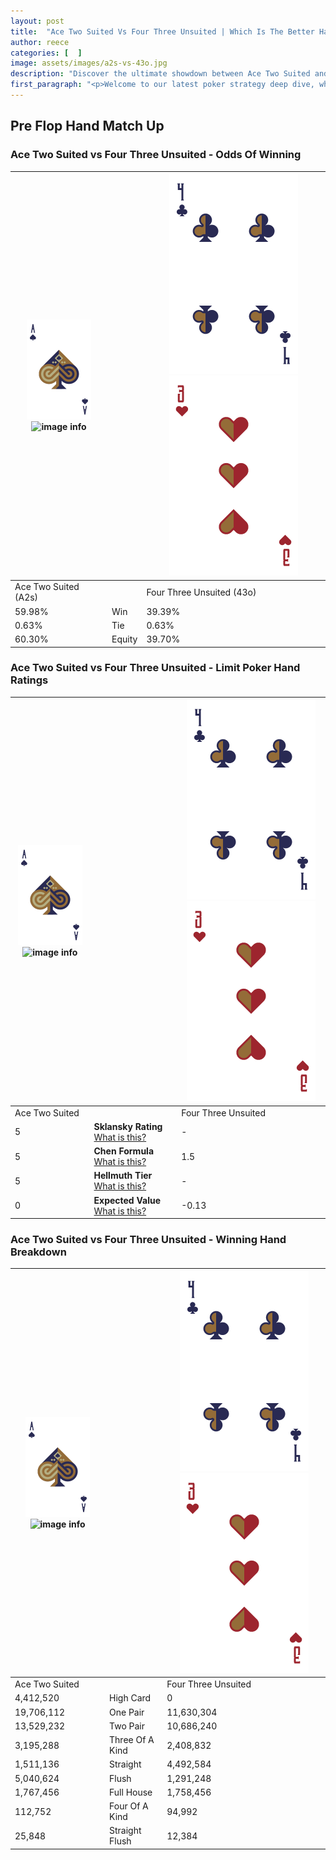 ```yaml
---
layout: post
title:  "Ace Two Suited Vs Four Three Unsuited | Which Is The Better Hand In Poker? A Complete Guide"
author: reece
categories: [  ]
image: assets/images/a2s-vs-43o.jpg
description: "Discover the ultimate showdown between Ace Two Suited and Four Three Unsuited in poker! Uncover the odds, strategies, and scenarios where one hand triumphs over the other. Get ready to up your poker game with this thrilling analysis."
first_paragraph: "<p>Welcome to our latest poker strategy deep dive, where we're pitting two distinct hands against each other in a high-stakes showdown: Ace Two Suited vs Four Three Unsuited.</p><p>In the dynamic world of poker, every decision counts, and knowing which hand holds the upper hand is key to your success at the table.</p><p>In this article, we'll dissect these two hands, explore the scenarios where one dominates the other, and equip you with the knowledge to make strategic choices that can tip the odds in your favor.</p><p>Get ready to unravel the intriguing dynamics of these poker hands and elevate your game to new heights.</p>"
---
```




[comment]: # (sp0)

## Pre Flop Hand Match Up

<div class="table hand-ratings" markdown="1"> 



### Ace Two Suited vs Four Three Unsuited - Odds Of Winning


    
| ![image info](assets/images/hand1/A.png) ![image info](assets/images/hand1/2s.png) |  | ![image info](assets/images/hand2/4.png) ![image info](assets/images/hand2/3o.png) |
| -------- | -------- | -------- |
| Ace Two Suited (A2s) |  | Four Three Unsuited (43o) |
| 59.98% | Win | 39.39% |
| 0.63% | Tie | 0.63% |
| 60.30% | Equity | 39.70% |




[comment]: # (sp1)



### Ace Two Suited vs Four Three Unsuited - Limit Poker Hand Ratings


    
| ![image info](assets/images/hand1/A.png) ![image info](assets/images/hand1/2s.png) |  | ![image info](assets/images/hand2/4.png) ![image info](assets/images/hand2/3o.png) |
| -------- | -------- | -------- |
| Ace Two Suited |  | Four Three Unsuited |
| 5 | **Sklansky Rating** [What is this?](/sklansky-rating-explained) | - |
| 5 | **Chen Formula** [What is this?](/chen-formula-explained) | 1.5 |
| 5 | **Hellmuth Tier** [What is this?](/Hellmuth-tier-explained) | - |
| 0 | **Expected Value** [What is this?](/expected-value-explained) | -0.13 |




[comment]: # (sp2)



### Ace Two Suited vs Four Three Unsuited - Winning Hand Breakdown


    
| ![image info](assets/images/hand1/A.png) ![image info](assets/images/hand1/2s.png) |  | ![image info](assets/images/hand2/4.png) ![image info](assets/images/hand2/3o.png) |
| -------- | -------- | -------- |
| Ace Two Suited |  | Four Three Unsuited |
| 4,412,520 | High Card | 0 |
| 19,706,112 | One Pair | 11,630,304 |
| 13,529,232 | Two Pair | 10,686,240 |
| 3,195,288 | Three Of A Kind | 2,408,832 |
| 1,511,136 | Straight | 4,492,584 |
| 5,040,624 | Flush | 1,291,248 |
| 1,767,456 | Full House | 1,758,456 |
| 112,752 | Four Of A Kind | 94,992 |
| 25,848 | Straight Flush | 12,384 |




[comment]: # (sp3)



</div>

[comment]: # (sp4)



[comment]: # (sp5)

